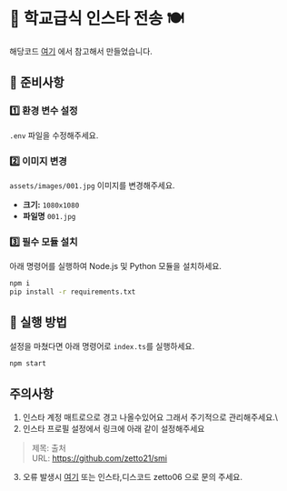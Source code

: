 # 🏫 학교급식 인스타 전송 🍽️  
해당코드 [여기](https://github.com/sunrin-today/scheduler) 에서 참고해서 만들었습니다.

## 📌 준비사항  
### 1️⃣ 환경 변수 설정  
`.env` 파일을 수정해주세요.  

### 2️⃣ 이미지 변경  
`assets/images/001.jpg` 이미지를 변경해주세요.  
- **크기:** `1080x1080`
- **파일명** `001.jpg`

### 3️⃣ 필수 모듈 설치  
아래 명령어를 실행하여 Node.js 및 Python 모듈을 설치하세요.  
```sh
npm i
pip install -r requirements.txt
```

## 🚀 실행 방법  
설정을 마쳤다면 아래 명령어로 `index.ts`를 실행하세요.  
```sh
npm start 
```

## 주의사항 
1. 인스타 계정 매트로으로 경고 나올수있어요 그래서 주기적으로 관리해주세요.\
2. 인스타 프로필 설정에서 링크에 아래 같이 설정해주세요
> 제목: 출처  
> URL: https://github.com/zetto21/smi
3. 오류 발생시 [여기](https://discord.gg/qYVTXbAhtD) 또는 인스타,디스코드 zetto06 으로 문의 주세요.
